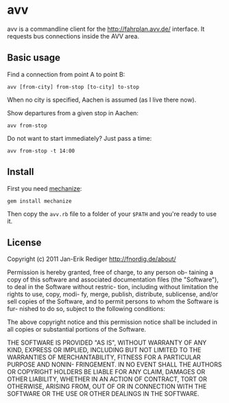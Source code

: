 # avv

avv is a commandline client for the http://fahrplan.avv.de/ interface. It requests bus connections inside the AVV area.

## Basic usage

Find a connection from point A to point B:

    avv [from-city] from-stop [to-city] to-stop

When no city is specified, Aachen is assumed (as I live there now).

Show departures from a given stop in Aachen:

    avv from-stop

Do not want to start immediately? Just pass a time:

    avv from-stop -t 14:00

## Install

First you need [mechanize](http://mechanize.rubyforge.org/):

    gem install mechanize

Then copy the `avv.rb` file to a folder of your `$PATH` and you're ready to use it.

## License

Copyright (c) 2011 Jan-Erik Rediger <http://fnordig.de/about/>

Permission  is  hereby granted, free of charge, to any person ob-
taining a copy of  this  software  and  associated  documentation
files  (the "Software"), to deal in the Software without restric-
tion, including without limitation the rights to use, copy, modi-
fy, merge, publish, distribute, sublicense, and/or sell copies of
the Software, and to permit persons to whom the Software is  fur-
nished to do so, subject to the following conditions:

The  above  copyright  notice and this permission notice shall be
included in all copies or substantial portions of the Software.

THE SOFTWARE IS PROVIDED "AS IS", WITHOUT WARRANTY OF  ANY  KIND,
EXPRESS  OR  IMPLIED, INCLUDING BUT NOT LIMITED TO THE WARRANTIES
OF MERCHANTABILITY, FITNESS FOR A PARTICULAR PURPOSE  AND  NONIN-
FRINGEMENT. IN NO EVENT SHALL THE AUTHORS OR COPYRIGHT HOLDERS BE
LIABLE FOR ANY CLAIM, DAMAGES OR OTHER LIABILITY, WHETHER  IN  AN
ACTION OF CONTRACT, TORT OR OTHERWISE, ARISING FROM, OUT OF OR IN
CONNECTION WITH THE SOFTWARE OR THE USE OR OTHER DEALINGS IN  THE
SOFTWARE.
